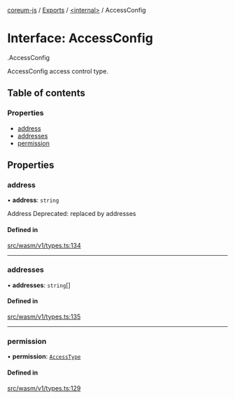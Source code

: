 [coreum-js](../README.md) / [Exports](../modules.md) / [<internal\>](../modules/internal_.md) / AccessConfig

# Interface: AccessConfig

[<internal>](../modules/internal_.md).AccessConfig

AccessConfig access control type.

## Table of contents

### Properties

- [address](internal_.AccessConfig.md#address)
- [addresses](internal_.AccessConfig.md#addresses)
- [permission](internal_.AccessConfig.md#permission)

## Properties

### address

• **address**: `string`

Address
Deprecated: replaced by addresses

#### Defined in

[src/wasm/v1/types.ts:134](https://github.com/CooperFoundation/coreum-js/blob/bdb622b/src/wasm/v1/types.ts#L134)

___

### addresses

• **addresses**: `string`[]

#### Defined in

[src/wasm/v1/types.ts:135](https://github.com/CooperFoundation/coreum-js/blob/bdb622b/src/wasm/v1/types.ts#L135)

___

### permission

• **permission**: [`AccessType`](../enums/internal_.AccessType.md)

#### Defined in

[src/wasm/v1/types.ts:129](https://github.com/CooperFoundation/coreum-js/blob/bdb622b/src/wasm/v1/types.ts#L129)
